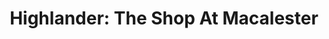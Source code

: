 ---
title: "Highlander: The Shop At Macalester"
url: /saint-paul/highlander-the-shop-at-macalester/
shop: books
---
